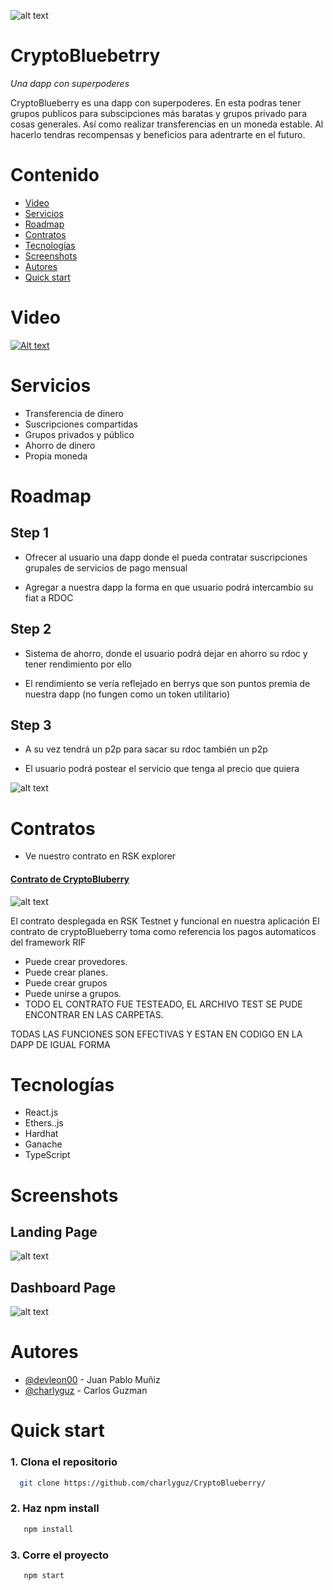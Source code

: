 ![alt text](https://github.com/charlyguz/CryptoBlueberry/blob/main/src/assets/img/logo.png?raw=true)

# CryptoBluebetrry

*Una dapp con superpoderes*

CryptoBlueberry es una dapp con superpoderes. En esta podras tener grupos publicos para subscipciones más baratas y grupos privado para cosas generales. Así como realizar transferencias en un moneda estable. Al hacerlo tendras recompensas y beneficios para adentrarte en el futuro.

# Contenido

- [Video](#Video)
- [Servicios](#Servicios)
- [Roadmap](#Roadmap)
- [Contratos](#Contratos)
- [Tecnologías](#Tecnologías)
- [Screenshots](#Screenshots)
- [Autores](#Autores)
- [Quick start](#Quick-start)

# Video

[![Alt text](https://github.com/charlyguz/CryptoBlueberry/blob/main/src/assets/img/imagen-hero.png?raw=true)](https://youtu.be/aOOGWd1mSvs)


# Servicios

- Transferencia de dinero
- Suscripciones compartidas
- Grupos privados y público
- Ahorro de dinero
- Propia moneda

# Roadmap

## Step 1

- Ofrecer al usuario una dapp donde el pueda contratar suscripciones grupales de servicios de pago mensual

- Agregar a nuestra dapp la forma en que usuario podrá intercambio su fiat a RDOC

## Step 2
- Sistema de ahorro, donde el usuario podrá dejar en ahorro su rdoc y tener rendimiento por ello

- El rendimiento se vería reflejado en berrys que son puntos premia de nuestra dapp (no fungen como un token utilitario)

## Step 3 
- A su vez tendrá un p2p para sacar su rdoc también un p2p

- El usuario podrá postear el servicio que tenga al precio que quiera

![alt text](https://github.com/charlyguz/CryptoBlueberry/blob/main/src/assets/img/roadmap-image.png?raw=true)

# Contratos

- Ve nuestro contrato en RSK explorer

#### [Contrato de CryptoBluberry](https://explorer.testnet.rsk.co/address/0xf25137694e130fb87735a87c49691054a34cd930?__ctab=Code)

![alt text](https://github.com/charlyguz/CryptoBlueberry/blob/main/src/assets/img/contrato.png?raw=true)

El contrato desplegada en RSK Testnet y funcional en nuestra aplicación
El contrato de cryptoBlueberry toma como referencia los pagos automaticos del framework RIF
- Puede crear provedores.
- Puede crear planes.
- Puede crear grupos
- Puede unirse a grupos.
- TODO EL CONTRATO FUE TESTEADO, EL ARCHIVO TEST SE PUDE ENCONTRAR EN LAS CARPETAS.

TODAS LAS FUNCIONES SON EFECTIVAS Y ESTAN EN CODIGO EN LA DAPP DE IGUAL FORMA 

# Tecnologías

- React.js
- Ethers..js
- Hardhat
- Ganache
- TypeScript

# Screenshots

## Landing Page

![alt text](https://github.com/charlyguz/CryptoBlueberry/blob/main/src/assets/img/cryptoLanding.png?raw=true)



## Dashboard Page

![alt text](https://github.com/charlyguz/CryptoBlueberry/blob/main/src/assets/img/dashboard-image.png?raw=true)

# Autores

- [@devleon00](https://www.github.com/devleon00) - Juan Pablo Muñiz 
- [@charlyguz](https://github.com/charlyguz) - Carlos Guzman


# Quick start

### 1. Clona el repositorio 
```bash
  git clone https://github.com/charlyguz/CryptoBlueberry/
```

### 2. Haz npm install
```bash
   npm install 
```

### 3. Corre el proyecto
```bash
   npm start 
```



